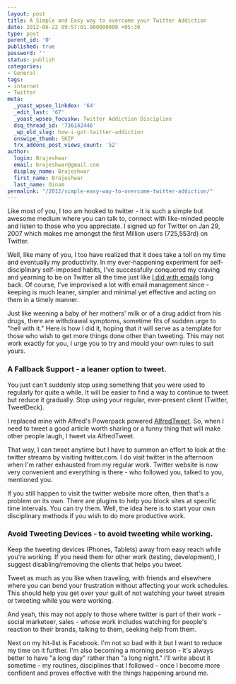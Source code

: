 ```yaml
---
layout: post
title: A Simple and Easy way to overcome your Twitter Addiction
date: 2012-06-22 09:57:01.000000000 +05:30
type: post
parent_id: '0'
published: true
password: ''
status: publish
categories:
- General
tags:
- internet
- Twitter
meta:
  _yoast_wpseo_linkdex: '64'
  _edit_last: '67'
  _yoast_wpseo_focuskw: Twitter Addiction Discipline
  dsq_thread_id: '736142446'
  _wp_old_slug: how-i-got-twitter-addiction
  onswipe_thumb: SKIP
  trx_addons_post_views_count: '52'
author:
  login: Brajeshwar
  email: brajeshwar@gmail.com
  display_name: Brajeshwar
  first_name: Brajeshwar
  last_name: Oinam
permalink: "/2012/simple-easy-way-to-overcome-twitter-addiction/"
---
```

<p>Like most of you, I too am hooked to twitter - it is such a simple but awesome medium where you can talk to, connect with like-minded people and listen to those who you appreciate. I signed up for Twitter on Jan 29, 2007 which makes me amongst the first Million users (725,553rd) on Twitter.</p>
<p>Well, like many of you, I too have realized that it does take a toll on my time and eventually my productivity. In my ever-happening experiment for self-disciplinary self-imposed habits, I've successfully conquered my craving and yearning to be on Twitter all the time just like <a href="http://brajeshwar.wpengine.com/2010/taking-back-your-life-and-enjoying-it/">I did with emails</a> long back. Of course, I've improvised a lot with email management since - keeping is much leaner, simpler and minimal yet effective and acting on them in a timely manner.</p>
<p><!--more--></p>
<p>Just like weening a baby of her mothers' milk or of a drug addict from his drugs, there are withdrawal symptoms, sometime fits of sudden urge to "hell with it." Here is how I did it, hoping that it will serve as a template for those who wish to get more things done other than tweeting. This may not work exactly for you, I urge you to try and mould your own rules to suit yours.</p>
<h3>A Fallback Support - a leaner option to tweet.</h3>
<p>You just can't suddenly stop using something that you were used to regularly for quite a while. It will be easier to find a way to continue to tweet but reduce it gradually. Stop using your regular, ever-present client (Twitter, TweetDeck).</p>
<p>I replaced mine with Alfred's Powerpack powered <a href="http://jdfwarrior.tumblr.com/post/12598255041/alfredtweet">AlfredTweet</a>. So, when I need to tweet a good article worth sharing or a funny thing that will make other people laugh, I tweet via AlfredTweet.</p>
<p>That way, I can tweet anytime but I have to summon an effort to look at the twitter streams by visiting twitter.com. I do visit twitter in the afternoon when I'm rather exhausted from my regular work. Twitter website is now very convenient and everything is there - who followed you, talked to you, mentioned you.</p>
<p>If you still happen to visit the twitter website more often, then that's a problem on its own. There are plugins to help you block sites at specific time intervals. You can try them. Well, the idea here is to start your own disciplinary methods if you wish to do more productive work.</p>
<h3>Avoid Tweeting Devices - to avoid tweeting while working.</h3>
<p>Keep the tweeting devices (Phones, Tablets) away from easy reach while you're working. If you need them for other work (testing, development), I suggest disabling/removing the clients that helps you tweet.</p>
<p>Tweet as much as you like when traveling, with friends and elsewhere where you can bend your frustration without affecting your work schedules. This should help you get over your guilt of not watching your tweet stream or tweeting while you were working.</p>
<p>And yeah, this may not apply to those where twitter is part of their work - social marketeer, sales - whose work includes watching for people's reaction to their brands, talking to them, seeking help from them.</p>
<p>Next on my hit-list is Facebook. I'm not so bad with it but I want to reduce my time on it further. I'm also becoming a morning person - it's always better to have "a long day" rather than "a long night." I'll write about it sometime - my routines, disciplines that I followed - once I become more confident and proves effective with the things happening around me.</p>
